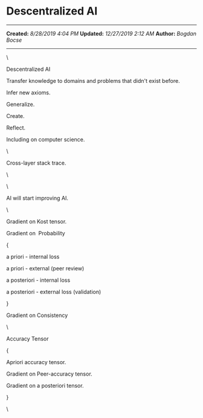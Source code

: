 Descentralized AI
=================

  -------------- ----------------------
  **Created:**   *8/28/2019 4:04 PM*
  **Updated:**   *12/27/2019 2:12 AM*
  **Author:**    *Bogdan Bocse*
  -------------- ----------------------

\

Descentralized AI

Transfer knowledge to domains and problems that didn\'t exist before.

Infer new axioms.

Generalize.

Create.

Reflect.

Including on computer science.

\

Cross-layer stack trace.

\

\

AI will start improving AI.

\

Gradient on Kost tensor.

Gradient on  Probability 

{

a priori - internal loss

a priori - external (peer review)

a posteriori - internal loss

a posteriori - external loss (validation)

}

Gradient on Consistency

\

Accuracy Tensor

{

Apriori accuracy tensor.

Gradient on Peer-accuracy tensor.

Gradient on a posteriori tensor.

}

\

 
